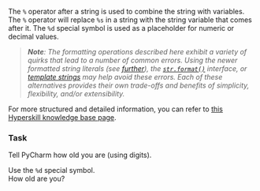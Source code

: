 

The `%` operator after a string is used to combine the string with variables. 
The `%` operator will replace `%s` in a string with the string variable that 
comes after it. The `%d` special symbol is used as a placeholder for numeric 
or decimal values.  

> <i><b>Note</b>: The formatting operations described here exhibit a variety 
> of quirks that lead to a number of common errors. 
> Using the newer formatted string literals (see [further](course://Strings/F-strings)), 
> the <code><a href="https://docs.python.org/3/library/stdtypes.html#str.format">str.format()</a></code> 
> interface, or <a href="https://docs.python.org/3/library/string.html#template-strings">template strings</a> may help avoid these errors. 
> Each of these alternatives provides their own trade-offs and benefits of 
> simplicity, flexibility, and/or extensibility.</i>

For more structured and detailed information, you can refer to [this Hyperskill knowledge base page](https://hyperskill.org/learn/step/6037).

### Task
Tell PyCharm how old you are (using digits).  

<div class='hint'>Use the <code>%d</code> special symbol.</div>
<div class='hint'>How old are you?</div>
